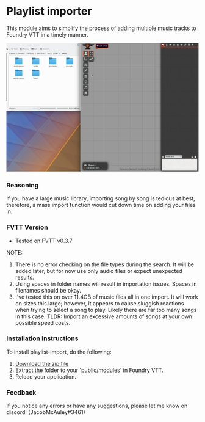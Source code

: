 # Playlist importer 

This module aims to simplify the process of adding multiple music tracks to Foundry VTT in a timely manner.

![example](example.gif)

### Reasoning

If you have a large music library, importing song by song is tedious at best; therefore, a mass import function would cut down time on adding your files in.

### FVTT Version
- Tested on FVTT v0.3.7

NOTE:
1. There is no error checking on the file types during the search. It will be added later, but for now use only audio files or expect unexpected results.
1. Using spaces in folder names will result in importation issues. Spaces in filenames should be okay.
1. I've tested this on over 11.4GB of music files all in one import. It will work on sizes this large; however, it appears to cause sluggish reactions when trying to select a song to play. Likely there are far too many songs in this case. TLDR: Import an excessive amounts of songs at your own possible speed costs.

### Installation Instructions

To install playlist-import, do the following:

1. [Download the zip file]()
2. Extract the folder to your 'public/modules' in Foundry VTT.
3. Reload your application.

### Feedback

If you notice any errors or have any suggestions, please let me know on discord! (JacobMcAuley#3461)

